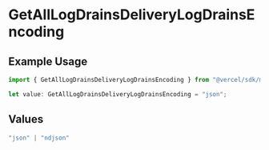 # GetAllLogDrainsDeliveryLogDrainsEncoding

## Example Usage

```typescript
import { GetAllLogDrainsDeliveryLogDrainsEncoding } from "@vercel/sdk/models/getalllogdrainsop.js";

let value: GetAllLogDrainsDeliveryLogDrainsEncoding = "json";
```

## Values

```typescript
"json" | "ndjson"
```